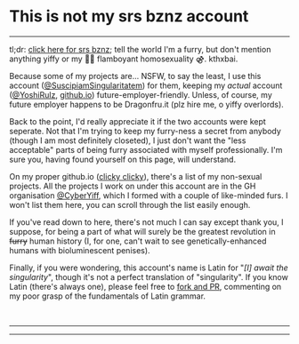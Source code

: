 # This is not my srs bznz account
***

tl;dr: [click here for srs bznz](https://yoshirulz.github.io); tell the world I'm a furry, but don't mention anything yiffy or my 🏳️‍🌈 flamboyant homosexuality ⚣. kthxbai.

Because some of my projects are... NSFW, to say the least, I use this account ([@SuscipiamSingularitatem](https://github.com/SuscipiamSingularitatem)) for them, keeping my *actual* account ([@YoshiRulz](https://github.com/YoshiRulz), [github.io](https://yoshirulz.github.io)) future-employer-friendly. Unless, of course, my future employer happens to be Dragonfru.it (plz hire me, o yiffy overlords).

Back to the point, I'd really appreciate it if the two accounts were kept seperate. Not that I'm trying to keep my furry-ness a secret from anybody (though I am most definitely closeted), I just don't want the "less acceptable" parts of being furry associated with myself professionally. I'm sure you, having found yourself on this page, will understand.

On my proper github.io ([clicky clicky](https://yoshirulz.github.io)), there's a list of my non-sexual projects. All the projects I work on under this account are in the GH organisation [@CyberYiff](https://github.com/CyberYiff), which I formed with a couple of like-minded furs. I won't list them here, you can scroll through the list easily enough.

If you've read down to here, there's not much I can say except thank you, I suppose, for being a part of what will surely be the greatest revolution in ~~furry~~ human history (I, for one, can't wait to see genetically-enhanced humans with bioluminescent penises).

Finally, if you were wondering, this account's name is Latin for "*[I] await the singularity*", though it's not a perfect translation of "singularity". If you know Latin (there's always one), please feel free to [fork and PR](https://github.com/SuscipiamSingularitatem/SuscipiamSingularitatem.github.io/pulls), commenting on my poor grasp of the fundamentals of Latin grammar.

 

***

***
